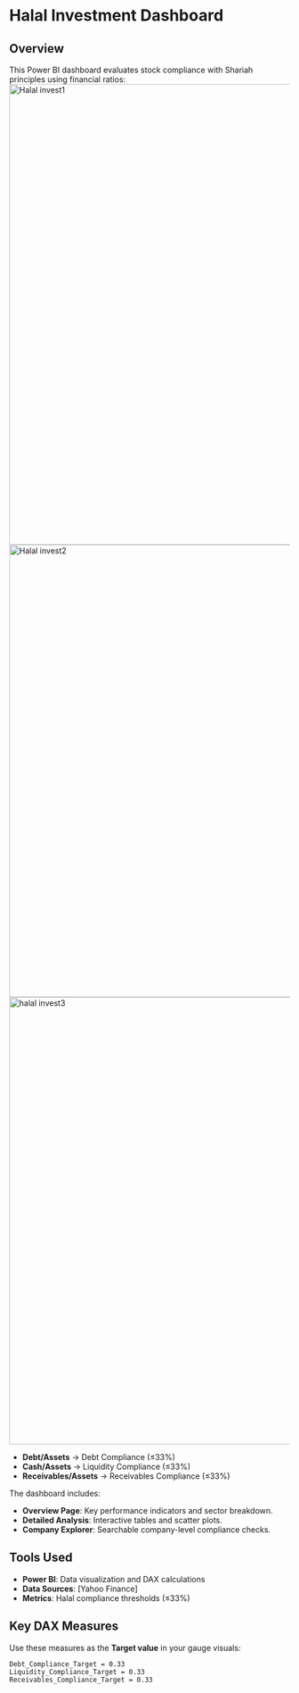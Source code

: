 # Halal Investment Dashboard

## Overview
This Power BI dashboard evaluates stock compliance with Shariah principles using financial ratios:
<img width="1175" height="826" alt="Halal invest1" src="https://github.com/user-attachments/assets/e9bcea3b-ccdb-47eb-a4f7-c126de2aa9dd" />
<img width="1173" height="811" alt="Halal invest2" src="https://github.com/user-attachments/assets/ef44111b-e5ab-4b55-a7af-f4d6065b4e2e" />
<img width="1177" height="802" alt="halal invest3" src="https://github.com/user-attachments/assets/9e5f88f0-6306-4db1-9be7-a714e39f321c" />

- **Debt/Assets** → Debt Compliance (≤33%)  
- **Cash/Assets** → Liquidity Compliance (≤33%)  
- **Receivables/Assets** → Receivables Compliance (≤33%)

The dashboard includes:
- **Overview Page**: Key performance indicators and sector breakdown.  
- **Detailed Analysis**: Interactive tables and scatter plots.  
- **Company Explorer**: Searchable company-level compliance checks.  

## Tools Used
- **Power BI**: Data visualization and DAX calculations  
- **Data Sources**: [Yahoo Finance]  
- **Metrics**: Halal compliance thresholds (≤33%)

## Key DAX Measures
Use these measures as the **Target value** in your gauge visuals:

```DAX
Debt_Compliance_Target = 0.33
Liquidity_Compliance_Target = 0.33
Receivables_Compliance_Target = 0.33

